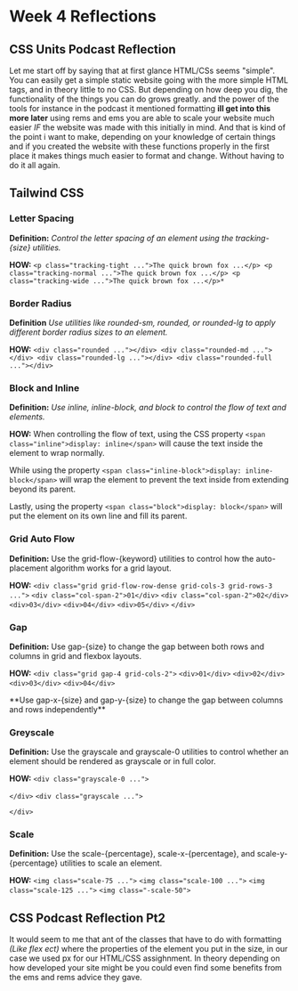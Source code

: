 # Week 4 Reflections

## CSS Units Podcast Reflection

Let me start off by saying that at first glance HTML/CSs seems "simple". You can easily get a simple static website going with the more simple HTML tags, and in theory little to no CSS. But depending on how deep you dig, the functionality of the things you can do grows greatly. and the power of the tools for instance in the podcast it mentioned formatting **ill get into this more later** using rems and ems you are able to scale your website much easier *IF* the website was made with this initially in mind. And that is kind of the point i want to make, depending on your knowledge of certain things and if you created the website with these functions properly in the first place it makes things much easier to format and change. Without having to do it all again.

## Tailwind CSS

### Letter Spacing

**Definition:** *Control the letter spacing of an element using the tracking-{size} utilities.*

**HOW:**  `<p class="tracking-tight ...">The quick brown fox ...</p>
          <p class="tracking-normal ...">The quick brown fox ...</p>
          <p class="tracking-wide ...">The quick brown fox ...</p>*`

### Border Radius

**Definition** *Use utilities like rounded-sm, rounded, or rounded-lg to apply different border radius sizes to an element.*

**HOW:** `<div class="rounded ..."></div>
        <div class="rounded-md ..."></div>
        <div class="rounded-lg ..."></div>
        <div class="rounded-full ..."></div>`

### Block and Inline

**Definition:** *Use inline, inline-block, and block to control the flow of text and elements.*

**HOW:**
 When controlling the flow of text, using the CSS property
 `<span class="inline">display: inline</span>`
  will cause the text inside the element to wrap normally.

  While using the property `<span class="inline-block">display: inline-block</span>`
  will wrap the element to prevent the text inside from extending beyond its parent.

  Lastly, using the property `<span class="block">display: block</span>`
  will put the element on its own line and fill its parent.

### Grid Auto Flow

**Definition:** Use the grid-flow-{keyword} utilities to control how the auto-placement algorithm works for a grid layout.

**HOW:** `<div class="grid grid-flow-row-dense grid-cols-3 grid-rows-3 ...">`
 `<div class="col-span-2">01</div>`
  `<div class="col-span-2">02</div>`
  `<div>03</div>`
  `<div>04</div>`
  `<div>05</div>`
`</div>`

### Gap

**Definition:** Use gap-{size} to change the gap between both rows and columns in grid and flexbox layouts.

**HOW:** `<div class="grid gap-4 grid-cols-2">`
 `<div>01</div>`
  `<div>02</div>`
 `<div>03</div>`
 `<div>04</div>`
</div>
**Use gap-x-{size} and gap-y-{size} to change the gap between columns and rows independently**

### Greyscale

**Definition:** Use the grayscale and grayscale-0 utilities to control whether an element should be rendered as grayscale or in full color.

**HOW:** `<div class="grayscale-0 ...">`
  <!-- ... -->
`</div>`
`<div class="grayscale ...">`
  <!-- ... -->
`</div>`

### Scale

**Definition:** Use the scale-{percentage}, scale-x-{percentage}, and scale-y-{percentage} utilities to scale an element.

**HOW:** `<img class="scale-75 ...">`
`<img class="scale-100 ...">`
`<img class="scale-125 ...">`
`<img class="-scale-50">`

## CSS Podcast Reflection Pt2

It would seem to me that ant of the classes that have to do with formatting *(Like flex ect)* where the properties of the element you put in the size, in our case we used px for our HTML/CSS assighnment. In theory depending on how developed your site might be you could even find some benefits from the ems and rems advice they gave.